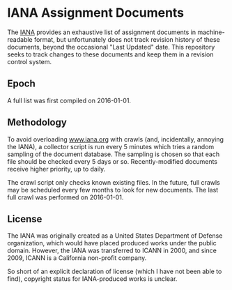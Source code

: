 # IANA Assignment Documents

The [IANA](http://www.iana.org/) provides an exhaustive list of assignment documents in machine-readable format, but unfortunately does not track revision history of these documents, beyond the occasional "Last Updated" date.
This repository seeks to track changes to these documents and keep them in a revision control system.

## Epoch

A full list was first compiled on 2016-01-01.

## Methodology

To avoid overloading www.iana.org with crawls (and, incidentally, annoying the IANA), a collector script is run every 5 minutes which tries a random sampling of the document database.
The sampling is chosen so that each file should be checked every 5 days or so.
Recently-modified documents receive higher priority, up to daily.

The crawl script only checks known existing files.
In the future, full crawls may be scheduled every few months to look for new documents.
The last full crawl was performed on 2016-01-01.

## License

The IANA was originally created as a United States Department of Defense organization, which would have placed produced works under the public domain.
However, the IANA was transferred to ICANN in 2000, and since 2009, ICANN is a California non-profit company.

So short of an explicit declaration of license (which I have not been able to find), copyright status for IANA-produced works is unclear.
